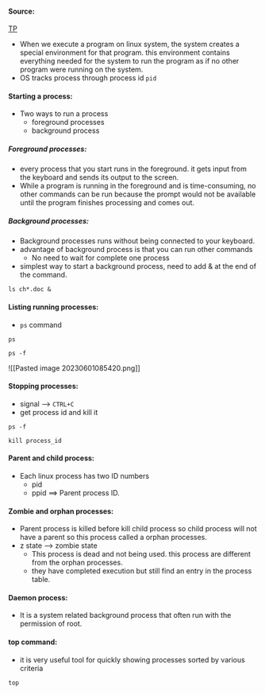 #### Source:
[TP](https://www.tutorialspoint.com/unix/unix-processes.htm)

* When we execute a program on linux system, the system creates a special environment for that program. this environment contains everything needed for the system to run the program as if no other program were running on the system.
* OS tracks process through process id `pid`

#### Starting a process:

* Two ways to run a process
	* foreground processes
	* background process

##### Foreground processes:

* every process that you start runs in the foreground. it gets input from the keyboard and sends its output to the screen.
* While a program is running in the foreground and is time-consuming, no other commands can be run because the prompt would not be available until the program finishes processing and comes out.

##### Background processes:

* Background processes runs without being connected to your keyboard.
* advantage of background process is that you can run other commands
	* No need to wait for complete one process
* simplest way to start a background process, need to add & at the end of the command.

```
ls ch*.doc &
```


#### Listing running processes:

* `ps` command

```
ps

ps -f
```

![[Pasted image 20230601085420.png]]


#### Stopping processes:

* signal --> `CTRL+C`
* get process id and kill it

```
ps -f

kill process_id
```


#### Parent and child process:

* Each linux process has two ID numbers
	* pid
	* ppid ==> Parent process ID.

#### Zombie and orphan processes:

* Parent process is killed before kill child process so child process will not have a parent so this process called a orphan processes.
* z state --> zombie state
	* This process is dead and not being used. this process are different from the orphan processes.
	* they have completed execution but still find an entry in the process table.

#### Daemon process:

* It is a system related background process that often run with the permission of root.

#### top command:

* it is very useful tool for quickly showing processes sorted by various criteria

```
top
```

